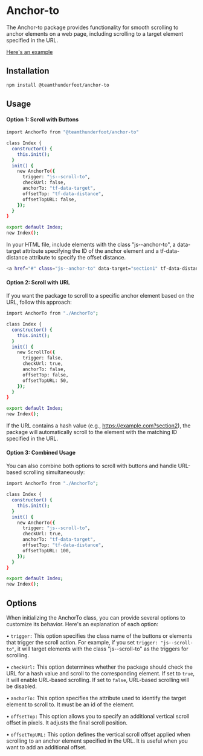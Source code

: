 # Anchor-to

The Anchor-to package provides functionality for smooth scrolling to anchor elements on a web page, including scrolling to a target element specified in the URL.

[Here's an example](https://team-thunderfoot.github.io/anchor-to/dist/index.html)

## Installation

```sh
npm install @teamthunderfoot/anchor-to
```

## Usage

#### Option 1: Scroll with Buttons

```sh
import AnchorTo from "@teamthunderfoot/anchor-to"

class Index {
  constructor() {
    this.init();
  }
  init() {
    new AnchorTo({
      trigger: "js--scroll-to",
      checkUrl: false,
      anchorTo: "tf-data-target",
      offsetTop: "tf-data-distance",
      offsetTopURL: false,
    });
  }
}

export default Index;
new Index();
```

In your HTML file, include elements with the class "js--anchor-to", a data-target attribute specifying the ID of the anchor element and a tf-data-distance attribute to specify the offset distance.

```sh
<a href="#" class="js--anchor-to" data-target="section1" tf-data-distance="50">Scroll to Section 1</a>
```

#### Option 2: Scroll with URL

If you want the package to scroll to a specific anchor element based on the URL, follow this approach:

```sh
import AnchorTo from "./AnchorTo";

class Index {
  constructor() {
    this.init();
  }
  init() {
    new ScrollTo({
      trigger: false,
      checkUrl: true,
      anchorTo: false,
      offsetTop: false,
      offsetTopURL: 50,
    });
  }
}

export default Index;
new Index();
```

If the URL contains a hash value (e.g., https://example.com?section2), the package will automatically scroll to the element with the matching ID specified in the URL.

#### Option 3: Combined Usage

You can also combine both options to scroll with buttons and handle URL-based scrolling simultaneously:

```sh
import AnchorTo from "./AnchorTo";

class Index {
  constructor() {
    this.init();
  }
  init() {
    new AnchorTo({
      trigger: "js--scroll-to",
      checkUrl: true,
      anchorTo: "tf-data-target",
      offsetTop: "tf-data-distance",
      offsetTopURL: 100,
    });
  }
}

export default Index;
new Index();
```

## Options

When initializing the AnchorTo class, you can provide several options to customize its behavior. Here's an explanation of each option:

• `trigger:` This option specifies the class name of the buttons or elements that trigger the scroll action. For example, if you set `trigger: "js--scroll-to"`, it will target elements with the class "js--scroll-to" as the triggers for scrolling.

• `checkUrl:` This option determines whether the package should check the URL for a hash value and scroll to the corresponding element. If set to `true`, it will enable URL-based scrolling. If set to `false`, URL-based scrolling will be disabled.

• `anchorTo:` This option specifies the attribute used to identify the target element to scroll to. It must be an id of the element.

• `offsetTop:` This option allows you to specify an additional vertical scroll offset in pixels. It adjusts the final scroll position.

• `offsetTopURL:` This option defines the vertical scroll offset applied when scrolling to an anchor element specified in the URL. It is useful when you want to add an additional offset.
